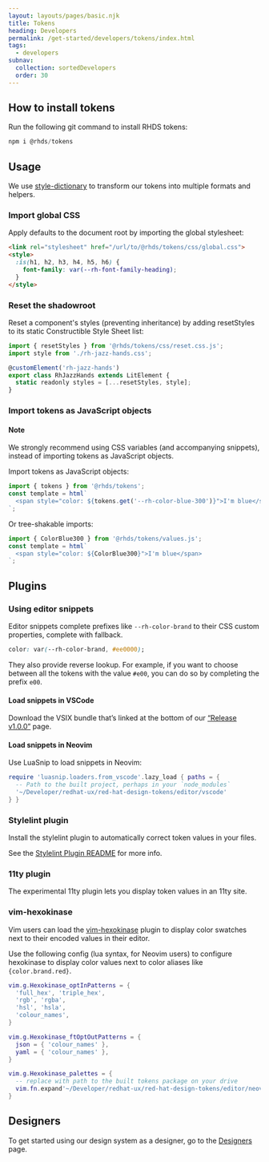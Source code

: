 ```yaml
---
layout: layouts/pages/basic.njk
title: Tokens
heading: Developers
permalink: /get-started/developers/tokens/index.html
tags:
  - developers
subnav:
  collection: sortedDevelopers
  order: 30
---
```


<script type="module" data-helmet>
  import '@uxdot/elements/uxdot-example.js';
  import '@rhds/elements/rh-code-block/rh-code-block.js';
</script>

## How to install tokens

Run the following git command to install RHDS tokens:

```js rhcodeblock
npm i @rhds/tokens
```

## Usage

We use [style-dictionary][styledictionary] to transform our tokens into multiple 
formats and helpers.


### Import global CSS

Apply defaults to the document root by importing the global stylesheet:

```html rhcodeblock
<link rel="stylesheet" href="/url/to/@rhds/tokens/css/global.css">
<style>
  :is(h1, h2, h3, h4, h5, h6) {
    font-family: var(--rh-font-family-heading);
  }
</style>
```

### Reset the shadowroot

Reset a component's styles (preventing inheritance) by adding resetStyles to its 
static Constructible Style Sheet list:

```js rhcodeblock
import { resetStyles } from '@rhds/tokens/css/reset.css.js';
import style from './rh-jazz-hands.css';

@customElement('rh-jazz-hands')
export class RhJazzHands extends LitElement {
  static readonly styles = [...resetStyles, style];
}
```

### Import tokens as JavaScript objects

<rh-alert state="info">
  <h4 slot="header">Note</h4>
  <p>We strongly recommend using CSS variables (and accompanying snippets), instead of importing tokens as JavaScript objects.</p>
</rh-alert>

Import tokens as JavaScript objects:

```js rhcodeblock
import { tokens } from '@rhds/tokens';
const template = html`
  <span style="color: ${tokens.get('--rh-color-blue-300')}">I'm blue</span>
`;
```

Or tree-shakable imports:

```js rhcodeblock
import { ColorBlue300 } from '@rhds/tokens/values.js';
const template = html`
  <span style="color: ${ColorBlue300}">I'm blue</span>
`;
```

## Plugins

### Using editor snippets

Editor snippets complete prefixes like `--rh-color-brand` to their CSS custom 
properties, complete with fallback.

```css rhcodeblock
color: var(--rh-color-brand, #ee0000);
```

They also provide reverse lookup. For example,  if you want to choose between 
all the tokens with the  value `#e00`, you can do so by completing the prefix 
`e00`.

#### Load snippets in VSCode 

Download the VSIX bundle that’s linked at the bottom of our [“Release 
v1.0.0”][releasev100] page.


#### Load snippets in Neovim

Use LuaSnip to load snippets in Neovim:

```lua rhcodeblock
require 'luasnip.loaders.from_vscode'.lazy_load { paths = {
  -- Path to the built project, perhaps in your `node_modules`
  '~/Developer/redhat-ux/red-hat-design-tokens/editor/vscode'
} }
```

### Stylelint plugin

Install the stylelint plugin to automatically correct token values in your 
files.

See the [Stylelint Plugin README][stylelintpluginreadme] for more info.


### 11ty plugin

The experimental 11ty plugin lets you display token values in an 11ty site.


### vim-hexokinase

Vim users can load the [vim-hexokinase][vimhexokinase] plugin to display color 
swatches next to their encoded values in their editor.

Use the following config (lua syntax, for Neovim users) to configure hexokinase 
to display color values next to color aliases like `{color.brand.red}`.

```lua rhcodeblock
vim.g.Hexokinase_optInPatterns = {
  'full_hex', 'triple_hex',
  'rgb', 'rgba',
  'hsl', 'hsla',
  'colour_names',
}

vim.g.Hexokinase_ftOptOutPatterns = {
  json = { 'colour_names' },
  yaml = { 'colour_names' },
}

vim.g.Hexokinase_palettes = {
  -- replace with path to the built tokens package on your drive
  vim.fn.expand'~/Developer/redhat-ux/red-hat-design-tokens/editor/neovim/hexokinase.json'
}
```

<uxdot-feedback>
  <h2>Designers</h2>
  <p>To get started using our design system as a designer, go to the <a href="get-started/designers">Designers</a> page.</p>
</uxdot-feedback>

[styledictionary]: https://amzn.github.io/style-dictionary/
[vimhexokinase]: https://github.com/RRethy/vim-hexokinase
[stylelintpluginreadme]: https://github.com/RedHat-UX/red-hat-design-tokens/blob/main/plugins/stylelint/README.md
[releasev100]: https://github.com/RedHat-UX/red-hat-design-tokens/releases/tag/v1.0.0
